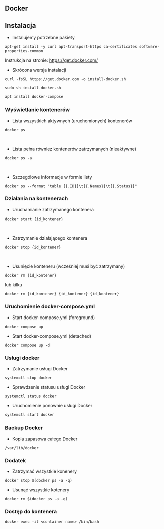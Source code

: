 ## Docker

## Instalacja


* Instalujemy potrzebne pakiety

```
apt-get install -y curl apt-transport-https ca-certificates software-properties-common
```
Instrukcja na stronie: https://get.docker.com/

* Skrócona wersja instalacji
```
curl -fsSL https://get.docker.com -o install-docker.sh
```
```
sudo sh install-docker.sh
```

```
apt install docker-compose
```
### Wyświetlanie kontenerów

* Lista wszystkich aktywnych (uruchomionych) kontenerów

```
docker ps
```
<br>


* Lista pełna również kontenerów zatrzymanych (nieaktywne)

```
docker ps -a
```
<br>

* Szczegółowe informacje w formie listy

```
docker ps --format "table {{.ID}}\t{{.Names}}\t{{.Status}}"
```

### Działania na kontenerach

* Uruchamianie zatrzymanego kontenera
```
docker start {id_kontener}
```
<br>

* Zatrzymanie działającego kontenera
```
docker stop {id_kontener}
```
<br>

* Usunięcie konteneru (wcześniej musi być zatrzymany)
```
docker rm {id_kontener}
```
lub kilku
```
docker rm {id_kontener} {id_kontener} {id_kontener}
```

### Uruchomienie docker-compose.yml

* Start docker-compose.yml (foreground)

```
docker compose up
```

* Start docker-compose.yml (detached)

```
docker compose up -d
```

### Usługi docker

* Zatrzymanie usługi Docker

```
systemctl stop docker
```

* Sprawdzenie statusu usługi Docker

```
systemctl status docker
```

* Uruchomienie ponownie usługi Docker

```
systemctl start docker
```

### Backup Docker 

* Kopia zapasowa całego Docker
```
/var/lib/docker
```

### Dodatek

* Zatrzymać wszystkie konenery
```
docker stop $(docker ps -a -q)
```

* Usunąć wszystkie kotenery
```
docker rm $(docker ps -a -q)
```

### Dostęp do kontenera
```
docker exec –it <container name> /bin/bash
```
